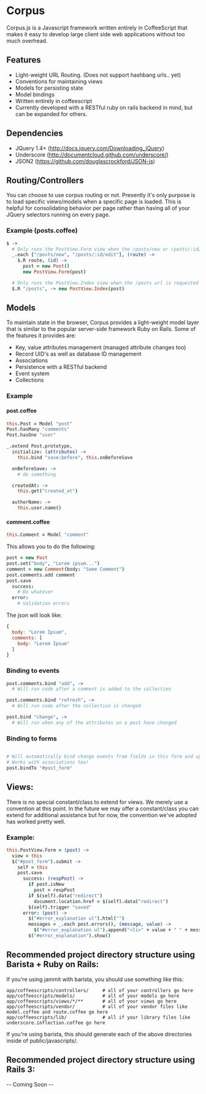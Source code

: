 # Corpus

Corpus.js is a Javascript framework written entirely in CoffeeScript that makes it easy to develop large client side web applications without too much overhead.

## Features

* Light-weight URL Routing. (Does not support hashbang urls.. yet)
* Conventions for maintaining views
* Models for persisting state
* Model bindings
* Written entirely in coffeescript
* Currently developed with a RESTful ruby on rails backend in mind, but can be expanded for others.

## Dependencies

* JQuery 1.4+ (http://docs.jquery.com/Downloading_jQuery)
* Underscore (http://documentcloud.github.com/underscore/)
* JSON2 (https://github.com/douglascrockford/JSON-js)

## Routing/Controllers

You can choose to use corpus routing or not. Presently it's only purpose is to load specific views/models when a specific page is loaded. This is helpful for consolidating behavior per page rather than having all of your JQuery selectors running on every page. 

### Example (posts.coffee)

```coffeescript
$ -> 
  # Only runs the PostView.Form view when the /posts/new or /posts/:id/edit urls are requested
  _.each ["/posts/new", "/posts/:id/edit"], (route) ->
    $.R route, (id) ->
      post = new Post()
      new PostView.Form(post)

  # Only runs the PostView.Index view when the /posts url is requested
  $.R "/posts", -> new PostView.Index(post)
```

## Models

To maintain state in the browser, Corpus provides a light-weight model layer that is similar to the popular server-side framework Ruby on Rails. Some of the features it provides are:

* Key, value attributes management (managed attribute changes too)
* Record UID's as well as database ID management
* Associations
* Persistence with a RESTful backend
* Event system
* Collections

### Example 

#### post.coffee

```coffeescript
this.Post = Model "post"
Post.hasMany "comments"
Post.hasOne "user"

_.extend Post.prototype,
  initialize: (attributes) ->
    this.bind "save:before", this.onBeforeSave

  onBeforeSave: ->
    # do something

  createdAt: ->
    this.get("created_at")

  authorName: ->
    this.user.name()
```

#### comment.coffee

```coffeescript
this.Comment = Model "comment"
```

This allows you to do the following:

```coffeescript
post = new Post
post.set("body", "Lorem ipsum...")
comment = new Comment(body: "Some Comment")
post.comments.add comment
post.save
  success:
    # Do whatever
  error:
    # Validation errors
```

The json will look like:

```javascript
{ 
  body: "Lorem Ipsum",
  comments: [
    body: "Lorem Ipsum"
  ]
}
```

### Binding to events

```coffeescript
post.comments.bind "add", ->
  # Will run code after a comment is added to the collection

post.comments.bind "refresh", ->
  # Will run code after the collection is changed

post.bind "change", ->
  # Will run when any of the attributes on a post have changed
```

### Binding to forms

```coffeescript

# Will automatically bind change events from fields in this form and update the post model. 
# Works with associations too!
post.bindTo "#post_form"
```


## Views:

There is no special constant/class to extend for views. We merely use a convention at this point. In the future we may offer a constant/class you can extend for additional assistance but for now, the convention we've adopted has worked pretty well.

### Example:

```coffeescript
this.PostView.Form = (post) ->
  view = this
  $("#post_form").submit ->
    self = this
    post.save
      success: (respPost) ->
        if post.isNew
          post = respPost
        if $(self).data("redirect")
          document.location.href = $(self).data("redirect")
        $(self).trigger "saved"
      error: (post) ->
        $("#error_explanation ul").html("")
        messages = _.each post.errors(), (message, value) ->
          $("#error_explanation ul").append("<li>" + value + " " + message + "</li>");
        $("#error_explanation").show()
```

## Recommended project directory structure using Barista + Ruby on Rails:

If you're using jammit with barista, you should use something like this:

```
app/coffeescripts/controllers/     # all of your controllers go here
app/coffeescripts/models/          # all of your models go here
app/coffeescripts/views/*/**       # all of your views go here
app/coffeescripts/vendor/          # all of your vendor files like model.coffee and route.coffee go here
app/coffeescripts/lib/             # all if your library files like underscore.inflection.coffee go here
```

If you're using barista, this should generate each of the above directories inside of public/javascripts/.

## Recommended project directory structure using Rails 3:

-- Coming Soon --